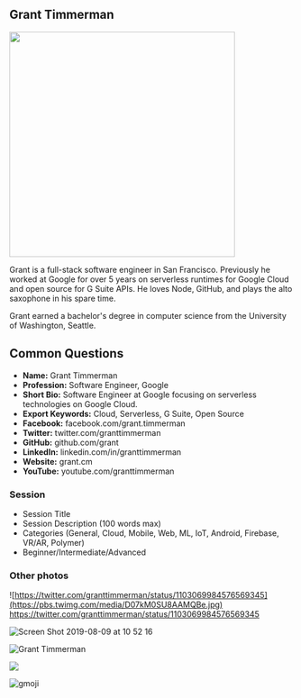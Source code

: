 ## Grant Timmerman

<img src="https://user-images.githubusercontent.com/744973/143484396-8f5e689b-4427-4e22-b5cc-0369b4a1550e.png" width="400" />

Grant is a full-stack software engineer in San Francisco. Previously he worked at Google for over 5 years on serverless runtimes for Google Cloud and open source for G Suite APIs. He loves Node, GitHub, and plays the alto saxophone in his spare time.

Grant earned a bachelor's degree in computer science from the University of Washington, Seattle.

## Common Questions

- **Name:** Grant Timmerman
- **Profession:** Software Engineer, Google
- **Short Bio:** Software Engineer at Google focusing on serverless technologies on Google Cloud.
- **Export Keywords:** Cloud, Serverless, G Suite, Open Source
- **Facebook:** facebook.com/grant.timmerman
- **Twitter:** twitter.com/granttimmerman
- **GitHub:** github.com/grant
- **LinkedIn:** linkedin.com/in/granttimmerman
- **Website:** grant.cm
- **YouTube:** youtube.com/granttimmerman

### Session

- Session Title
- Session Description (100 words max)
- Categories (General, Cloud, Mobile, Web, ML, IoT, Android, Firebase, VR/AR, Polymer)
- Beginner/Intermediate/Advanced

### Other photos

![https://twitter.com/granttimmerman/status/1103069984576569345](https://pbs.twimg.com/media/D07kM0SU8AAMQBe.jpg)
https://twitter.com/granttimmerman/status/1103069984576569345

![Screen Shot 2019-08-09 at 10 52 16](https://user-images.githubusercontent.com/744973/62798717-d3ed1680-ba93-11e9-9338-e65b6c3a22ae.png)

![Grant Timmerman](https://user-images.githubusercontent.com/744973/93780614-fe455900-fbed-11ea-8208-3d4081ad421e.jpg)

![](https://user-images.githubusercontent.com/744973/38894674-c762c6dc-4242-11e8-82a4-c3369c2adf94.jpg)

![gmoji](https://user-images.githubusercontent.com/744973/62798784-f97a2000-ba93-11e9-8e28-c35348588620.png)
